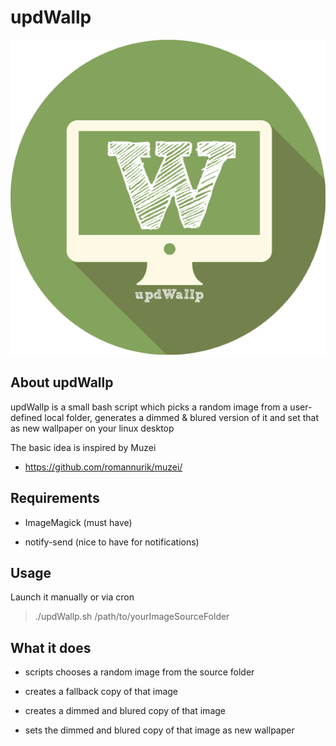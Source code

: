 # updWallp

![Logo](https://raw.githubusercontent.com/yafp/updWallp/master/img/appIcon.png)


## About updWallp
updWallp is a small bash script which picks a random image from a user-defined local folder,
generates a dimmed & blured version of it and set that as new wallpaper on your linux desktop

The basic idea is inspired by Muzei

- https://github.com/romannurik/muzei/



## Requirements
- ImageMagick (must have)

- notify-send (nice to have for notifications)



## Usage
Launch it manually or via cron

> ./updWallp.sh /path/to/yourImageSourceFolder


## What it does
- scripts chooses a random image from the source folder

- creates a fallback copy of that image

- creates a dimmed and blured copy of that image

- sets the dimmed and blured copy of that image as new wallpaper
